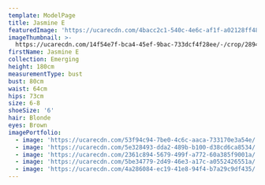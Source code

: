 ```yaml
---
template: ModelPage
title: Jasmine E
featuredImage: 'https://ucarecdn.com/4bacc2c1-540c-4e6c-af1f-a02128ff486b/'
imageThumbnail: >-
  https://ucarecdn.com/14f54e7f-bca4-45ef-9bac-733dcf4f28ee/-/crop/2894x3648/1327,0/-/preview/
firstName: Jasmine E
collection: Emerging
height: 180cm
measurementType: bust
bust: 80cm
waist: 64cm
hips: 73cm
size: 6-8
shoeSize: '6'
hair: Blonde
eyes: Brown
imagePortfolio:
  - image: 'https://ucarecdn.com/53f94c94-7be0-4c6c-aaca-733170e3a54e/'
  - image: 'https://ucarecdn.com/5e328493-dda2-489b-b100-d38cd6ca8534/'
  - image: 'https://ucarecdn.com/2361c894-5679-499f-a772-60a385f9001a/'
  - image: 'https://ucarecdn.com/5be34779-2d49-46e3-a17c-a0552426551a/'
  - image: 'https://ucarecdn.com/4a286084-ec19-41e8-94f4-b7a29c9df435/'
---
```


